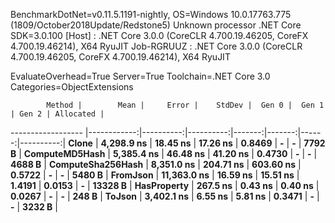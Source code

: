 
BenchmarkDotNet=v0.11.5.1191-nightly, OS=Windows 10.0.17763.775 (1809/October2018Update/Redstone5)
Unknown processor
.NET Core SDK=3.0.100
  [Host]     : .NET Core 3.0.0 (CoreCLR 4.700.19.46205, CoreFX 4.700.19.46214), X64 RyuJIT
  Job-RGRUUZ : .NET Core 3.0.0 (CoreCLR 4.700.19.46205, CoreFX 4.700.19.46214), X64 RyuJIT

EvaluateOverhead=True  Server=True  Toolchain=.NET Core 3.0  
Categories=ObjectExtensions  

            Method |        Mean |     Error |    StdDev |  Gen 0 |  Gen 1 | Gen 2 | Allocated |
------------------ |------------:|----------:|----------:|-------:|-------:|------:|----------:|
             **Clone** |  **4,298.9 ns** |  **18.45 ns** |  **17.26 ns** | **0.8469** |      **-** |     **-** |    **7792 B** |
    **ComputeMD5Hash** |  **5,385.4 ns** |  **46.48 ns** |  **41.20 ns** | **0.4730** |      **-** |     **-** |    **4688 B** |
 **ComputeSha256Hash** |  **8,351.0 ns** | **204.71 ns** | **603.60 ns** | **0.5722** |      **-** |     **-** |    **5480 B** |
          **FromJson** | **11,363.0 ns** |  **16.59 ns** |  **15.51 ns** | **1.4191** | **0.0153** |     **-** |   **13328 B** |
       **HasProperty** |    **267.5 ns** |   **0.43 ns** |   **0.40 ns** | **0.0267** |      **-** |     **-** |     **248 B** |
            **ToJson** |  **3,402.1 ns** |   **6.55 ns** |   **5.81 ns** | **0.3471** |      **-** |     **-** |    **3232 B** |
